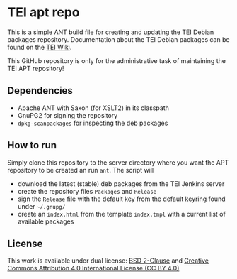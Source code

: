 TEI apt repo
================

This is a simple ANT build file for creating and updating the TEI Debian packages repository.
Documentation about the TEI Debian packages can be found on the [TEI Wiki](https://wiki.tei-c.org/index.php/TEIDebian).

This GitHub repository is only for the administrative task of maintaining the TEI APT repository! 


Dependencies
--------

* Apache ANT with Saxon (for XSLT2) in its classpath
* GnuPG2 for signing the repository
* `dpkg-scanpackages` for inspecting the deb packages


How to run
-------

Simply clone this repository to the server directory where you want the APT repository to be created an run `ant`.
The script will 

* download the latest (stable) deb packages from the TEI Jenkins server 
* create the repository files `Packages` and `Release`
* sign the `Release` file with the default key from the default keyring found under `~/.gnupg/` 
* create an `index.html` from the template `index.tmpl` with a current list of available packages  
	
	
License
-------

This work is available under dual license: [BSD 2-Clause](http://opensource.org/licenses/BSD-2-Clause) and [Creative Commons Attribution 4.0 International License (CC BY 4.0)](https://creativecommons.org/licenses/by/4.0/)
